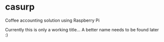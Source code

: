 # casurp
Coffee accounting solution using Raspberry Pi 


Currently this is only a working title... A better name needs to be found later :)
